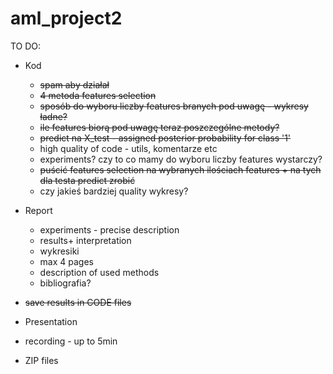 # aml_project2


TO DO:

* Kod
  - ~~spam aby działał~~
  - ~~4 metoda features selection~~
  - ~~sposób do wyboru liczby features branych pod uwagę - wykresy ładne?~~ 
  - ~~ile features biorą pod uwagę teraz poszczególne metody?~~
  - ~~predict na X_test - assigned posterior probability for class '1'~~
  - high quality of code - utils, komentarze etc
  - experiments? czy to co mamy do wyboru liczby features wystarczy?
  - ~~puścić features selection na wybranych ilościach features + na tych dla testa predict zrobić~~
  - czy jakieś bardziej quality wykresy?
 
* Report
  - experiments - precise description
  - results+ interpretation
  - wykresiki
  - max 4 pages
  - description of used methods
  - bibliografia?

* ~~save results in CODE files~~
* Presentation
* recording - up to 5min
* ZIP files
